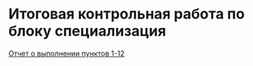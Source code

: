 # Итоговая контрольная работа по блоку специализация

<a href="FW2.pdf" target="_blank">Отчет о выполнении пунктов 1-12</a>

